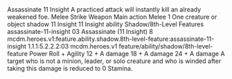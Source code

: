 <ability>
  <name>Assassinate</name>
  <cost>11 Insight</cost>
  <flavor>A practiced attack will instantly kill an already weakened foe.</flavor>
  <keywords>
    <keyword>Melee</keyword>
    <keyword>Strike</keyword>
    <keyword>Weapon</keyword>
  </keywords>
  <type>Main action</type>
  <distance>Melee 1</distance>
  <target>One creature or object</target>
  <metadata>
    <class>shadow</class>
    <cost>11 Insight</cost>
    <cost_amount>11</cost_amount>
    <cost_resource>Insight</cost_resource>
    <feature_type>ability</feature_type>
    <file_dpath>Shadow/8th-Level Features</file_dpath>
    <item_id>assassinate-11-insight</item_id>
    <item_index>03</item_index>
    <item_name>Assassinate (11 Insight)</item_name>
    <level>8</level>
    <scc>mcdm.heroes.v1:feature.ability.shadow.8th-level-feature:assassinate-11-insight</scc>
    <scdc>1.1.1:5.2.2.2:03</scdc>
    <source>mcdm.heroes.v1</source>
    <type>feature/ability/shadow/8th-level-feature</type>
  </metadata>
  <effects>
    <effect type="roll">
      <roll>Power Roll + Agility</roll>
      <t1>12 + A damage</t1>
      <t2>18 + A damage</t2>
      <t3>24 + A damage</t3>
    </effect>
    <effect type="mundane">A target who is not a minion, leader, or solo creature and who is winded after taking this damage is reduced to 0 Stamina.</effect>
  </effects>
</ability>
